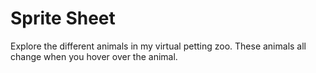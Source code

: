 # Sprite Sheet
Explore the different animals in my virtual petting zoo. These animals all change when you hover over the animal.

